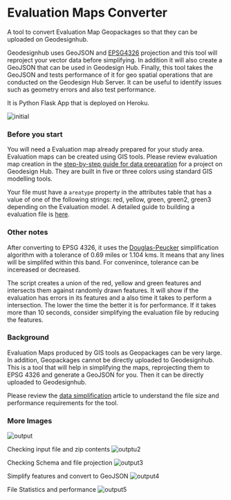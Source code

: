 # Evaluation Maps Converter

A tool to convert Evaluation Map Geopackages so that they can be uploaded on Geodesignhub.

Geodesignhub uses GeoJSON and [EPSG4326](http://espg.io/4326) projection and this tool will reproject your vector data before simplifying. In addition it will also create a GeoJSON that can be used in Geodesign Hub. Finally, this tool takes the GeoJSON and tests performance of it for geo spatial operations that are conducted on the Geodesign Hub Server. It can be useful to identify issues such as geometry errors and also test performance. 

It is Python Flask App that is deployed on Heroku.

![initial](https://i.imgur.com/OgzcM6F.png) 

### Before you start
You will need a Evaluation map already prepared for your study area. Evaluation maps can be created using GIS tools. Please review evaluation map creation in the [step-by-step guide for data preparation](https://community.geodesignhub.com/t/step-by-step-guide-to-setting-up-data-for-your-project/45) for a project on Geodesign Hub. They are built in five or three colors using standard GIS modelling tools. 

Your file must have a ```areatype``` property in the attributes table that has a value of one of the following strings: red, yellow, green, green2, green3 depending on the Evaluation model. A detailed guide to building a evaluation file is [here](https://community.geodesignhub.com/t/making-evaluation-maps/62). 

 
### Other notes
After converting to EPSG 4326, it uses the [Douglas-Peucker](https://en.wikipedia.org/wiki/Ramer%E2%80%93Douglas%E2%80%93Peucker_algorithm) simplification algorithm with a tolerance of 0.69 miles or 1.104 kms. It means that any lines will be simplifed within this band. For convenince, tolerance can be incereased or decreased. 

The script creates a union of the red, yellow and green features and intersects them against randomly drawn features. It will show if the evaluation has errors in its features and a also time it takes to perform a intersection. The lower the time the better it is for performance. If it takes more than 10 seconds, consider simplifying the evaluation file by reducing the features. 


### Background
Evaluation Maps produced by GIS tools as Geopackages can be very large. In addition, Geopackages cannot be directly uploaded to Geodesignhub. This is a tool that will help in simplifying the maps, reprojecting them to EPSG 4326 and generate a GeoJSON for you. Then it can be directly uploaded to Geodesignhub.

Please review the [data simplification](https://community.geodesignhub.com/t/simplifying-gis-maps-and-features/47) article to understand the file size and performance requirements for the tool.

### More Images

![output](https://i.imgur.com/gcY8R34.png)

Checking input file and zip contents
![outptu2](https://i.imgur.com/spe1zS8.png)

Checking Schema and file projection
![output3](https://i.imgur.com/spUlp7G.png)

Simplify features and convert to GeoJSON
![output4](https://i.imgur.com/bieYjws.png)

File Statistics and performance
![output5](https://i.imgur.com/NQ4ahzs.png)
